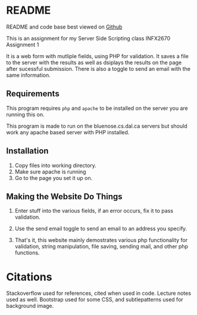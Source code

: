 README
======

README and code base best viewed on [Github](https://github.com/mikenorthorp/INFX2670_Assignment1)


This is an assignment for my Server Side Scripting class INFX2670 Assignment 1

It is a web form with mutliple fields, using PHP for validation. It saves a file to the server with the 
results as well as dsiplays the results on the page after sucessful submission. There is also a toggle to 
send an email with the same information.

Requirements
------------

This program requires `php` and `apache` to be installed on the server you are running this on.

This program is made to run on the bluenose.cs.dal.ca servers but should work any apache based server with PHP installed.

Installation
------------

1. Copy files into working directory.
2. Make sure apache is running
3. Go to the page you set it up on.

Making the Website Do Things
----------------------------

1. Enter stuff into the various fields, if an error occurs, fix it to pass validation.

2. Use the send email toggle to send an email to an address you specify.

3. That's it, this website mainly demostrates various php functionality for validation, string manipulation,
   file saving, sending mail, and other php functions.


Citations
=========

Stackoverflow used for references, cited when used in code. Lecture notes used as well. Bootstrap used for some
CSS, and subtlepatterns used for background image. 





